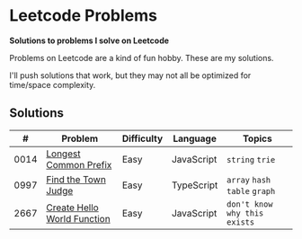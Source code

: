 # Leetcode Problems

**Solutions to problems I solve on Leetcode**

Problems on Leetcode are a kind of fun hobby. These are my solutions.

I'll push solutions that work, but they may not all be optimized for time/space complexity.

## Solutions

| # | Problem | Difficulty | Language | Topics |
| - | ------- | ---------- | -------- | ------ |
| 0014 | [Longest Common Prefix](https://leetcode.com/problems/longest-common-prefix/) | Easy | JavaScript | `string` `trie` |
| 0997 | [Find the Town Judge](https://leetcode.com/problems/find-the-town-judge/) | Easy | TypeScript | `array` `hash table` `graph` |
| 2667 | [Create Hello World Function](https://leetcode.com/problems/create-hello-world-function/) | Easy | JavaScript | `don't know why this exists` |